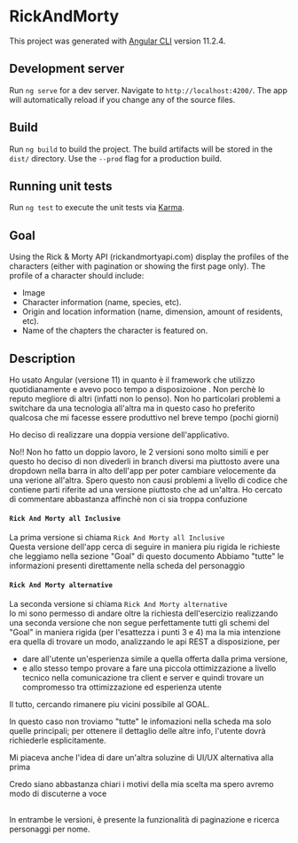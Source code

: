 # RickAndMorty

This project was generated with [Angular CLI](https://github.com/angular/angular-cli) version 11.2.4.

## Development server

Run `ng serve` for a dev server. Navigate to `http://localhost:4200/`. The app will automatically reload if you change any of the source files.

## Build

Run `ng build` to build the project. The build artifacts will be stored in the `dist/` directory. Use the `--prod` flag for a production build.

## Running unit tests

Run `ng test` to execute the unit tests via [Karma](https://karma-runner.github.io).


## Goal

Using the Rick & Morty API (rickandmortyapi.com) display the profiles of the characters (either with pagination or showing the first page only).
The profile of a character should include:
- Image
- Character information (name, species, etc).
- Origin and location information (name, dimension, amount of residents, etc). 
- Name of the chapters the character is featured on.


## Description

Ho usato Angular (versione 11) in quanto è il framework che utilizzo quotidianamente e 
avevo poco tempo a disposizoione . Non perchè lo reputo megliore di altri (infatti non lo penso).
Non ho particolari problemi a switchare da una tecnologia all'altra ma in questo caso ho preferito 
qualcosa che mi facesse essere produttivo nel breve tempo (pochi giorni)


Ho deciso di realizzare una doppia versione dell'applicativo.

No!! Non ho fatto un doppio lavoro, le 2 versioni sono molto simili e per questo ho deciso
di non divederli in branch diversi ma piuttosto avere una dropdown nella barra in alto dell'app 
per poter cambiare velocemente da una verione all'altra.
Spero questo non causi problemi a livello di codice che contiene parti riferite ad una
versione piuttosto che ad un'altra. Ho cercato di commentare abbastanza affinchè non ci sia troppa confuzione
    

#### `Rick And Morty all Inclusive` 

La prima versione si chiama `Rick And Morty all Inclusive`  
Questa versione dell'app cerca di seguire in maniera piu rigida le richieste che 
leggiamo nella sezione "Goal" di questo documento
Abbiamo "tutte" le informazioni presenti direttamente nella scheda del personaggio
 
#### `Rick And Morty alternative`    
La seconda versione si chiama `Rick And Morty alternative`  
Io mi sono permesso di andare oltre la richiesta dell'esercizio realizzando una seconda versione
che non segue perfettamente tutti gli schemi del "Goal" in maniera rigida (per l'esattezza i punti 3 e 4) ma 
la mia intenzione era quella di trovare
un modo, analizzando le api REST a disposizione, per 
- dare all'utente un'esperienza simile a quella offerta dalla prima versione, 
- e allo stesso tempo provare a fare una piccola ottimizzazione a 
livello tecnico nella comunicazione tra client e server e quindi trovare un compromesso 
tra ottimizzazione ed esperienza utente 

Il tutto, cercando rimanere piu vicini possibile al GOAL.      

In questo caso non troviamo "tutte" le infomazioni nella scheda ma solo quelle principali;
per ottenere il dettaglio delle altre info, l'utente dovrà richiederle esplicitamente.   

Mi piaceva anche l'idea di dare un'altra soluzine di UI/UX alternativa alla prima 

Credo siano abbastanza chiari i motivi della mia scelta ma spero avremo modo di discuterne a voce

##


In entrambe le versioni, è presente la funzionalità di paginazione e ricerca personaggi per nome.
